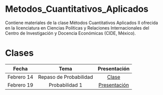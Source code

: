 # Metodos_Cuantitativos_Aplicados
Contiene materiales de la clase Métodos Cuantitativos Aplicados II ofrecida en la licenciatura en Ciencias Políticas y Relaciones Internacionales del Centro de Investigación y Docencia Económicas (CIDE, México). 

# Clases
| Fecha  | Tema                                                         | Presentación                                                                        |
| :----------:| :-------------------------------------------------------:| :------------------------------------------------------------------------------------: |
| Febrero 14 | Repaso de Probabilidad                 | [Clase](https://github.com/Sergio-Bejar/MCA_CIDE/blob/main/Presentaciones/probabilidad.pdf)|
|Febrero 19 | Probabilidad 1 | [Presentación](https://github.com/Sergio-Bejar/MCA_CIDE/blob/main/Presentaciones/proba1.pdf) |
